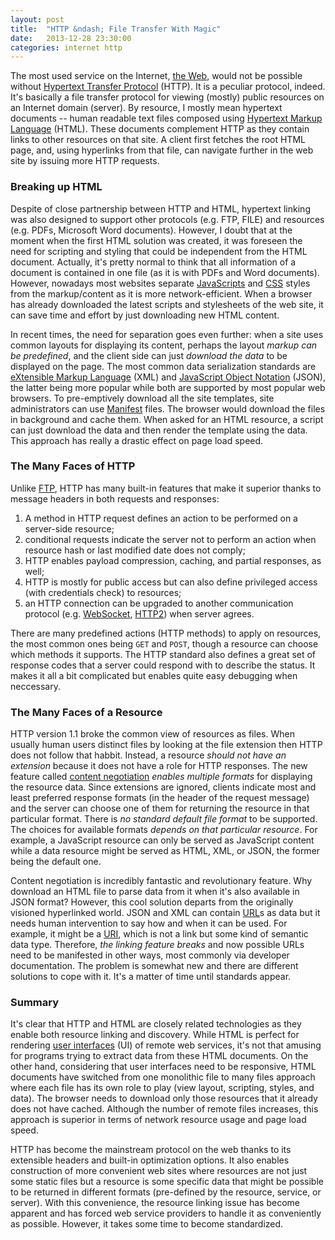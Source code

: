 ```yaml
---
layout: post
title:  "HTTP &ndash; File Transfer With Magic"
date:   2013-12-28 23:30:00
categories: internet http
---
```


The most used service on the Internet, [the Web](http://en.wikipedia.org/wiki/World_Wide_We), would not be possible
without [Hypertext Transfer Protocol](http://en.wikipedia.org/wiki/Hypertext_Transfer_Protocol) (HTTP). It is
a peculiar protocol, indeed. It's basically a file transfer protocol for viewing (mostly) public resources on an
Internet domain (server). By resource, I mostly mean hypertext documents -- human readable text files composed using
[Hypertext Markup Language](http://en.wikipedia.org/wiki/HTML) (HTML). These documents complement HTTP as they contain
links to other resources on that site. A client first fetches the root HTML page, and, using hyperlinks from that file,
can navigate further in the web site by issuing more HTTP requests.

### Breaking up HTML
 
Despite of close partnership between HTTP and HTML, hypertext linking was also designed to support other protocols (e.g.
FTP, FILE) and resources (e.g. PDFs, Microsoft Word documents). However, I doubt that at the moment when the first HTML
solution was created, it was foreseen the need for scripting and styling that could be independent from the HTML
document. Actually, it's pretty normal to think that all information of a document is contained in one file (as it is
with PDFs and Word documents). However, nowadays most websites separate
[JavaScripts](http://en.wikipedia.org/wiki/JavaScript) and [CSS](http://en.wikipedia.org/wiki/Cascading_Style_Sheets)
styles from the markup/content as it is more network-efficient. When a browser has already downloaded the latest scripts
and stylesheets of the web site, it can save time and effort by just downloading new HTML content.

In recent times, the need for separation goes even further: when a site uses common layouts for displaying its content,
perhaps the layout _markup can be predefined_, and the client side can just _download the data_ to be displayed on the
page. The most common data serialization standards are [eXtensible Markup Language](http://en.wikipedia.org/wiki/XML)
(XML) and [JavaScript Object Notation](http://en.wikipedia.org/wiki/JSON) (JSON), the latter being more popular while
both are supported by most popular web browsers. To pre-emptively download all the site templates, site administrators
can use [Manifest](http://en.wikipedia.org/wiki/Cache_manifest_in_HTML5) files. The browser would download the files in
background and cache them. When asked for an HTML resource, a script can just download the data and then render the
template using the data. This approach has really a drastic effect on page load speed.

### The Many Faces of HTTP

Unlike [FTP](http://en.wikipedia.org/wiki/FTP), HTTP has many built-in features that make it superior thanks to message
headers in both requests and responses:

1. A method in HTTP request defines an action to be performed on a server-side resource;
2. conditional requests indicate the server not to perform an action when resource hash or last modified date does not
   comply;
3. HTTP enables payload compression, caching, and partial responses, as well;
4. HTTP is mostly for public access but can also define privileged access (with credentials check) to resources;
5. an HTTP connection can be upgraded to another communication protocol (e.g. 
   [WebSocket](http://en.wikipedia.org/wiki/WebSocket), [HTTP2](http://en.wikipedia.org/wiki/HTTP2)) when server agrees.

There are many predefined actions (HTTP methods) to apply on resources, the most common ones being ``GET`` and ``POST``,
though a resource can choose which methods it supports. The HTTP standard also defines a great set of response codes
that a server could respond with to describe the status. It makes it all a bit complicated but enables quite easy
debugging when neccessary.

### The Many Faces of a Resource

HTTP version 1.1 broke the common view of resources as files. When usually human users distinct files by looking at the
file extension then HTTP does not follow that habbit. Instead, a resource _should not have an extension_ because it does
not have a role for HTTP responses. The new feature called
[content negotiation](http://en.wikipedia.org/wiki/Content_negotiation) _enables multiple formats_ for displaying the
resource data. Since extensions are ignored, clients indicate most and least preferred response formats (in the header
of the request message) and the server can choose one of them for returning the resource in that particular format.
There is _no standard default file format_ to be supported. The choices for available formats _depends on that
particular resource_. For example, a JavaScript resource can only be served as JavaScript content while a data resource
might be served as HTML, XML, or JSON, the former being the default one.

Content negotiation is incredibly fantastic and revolutionary feature. Why download an HTML file to parse data from it
when it's also available in JSON format? However, this cool solution departs from the originally visioned hyperlinked
world. JSON and XML can contain [URL](http://en.wikipedia.org/wiki/URL)s as data but it needs human intervention to say
how and when it can be used. For example, it might be a [URI](http://en.wikipedia.org/wiki/URI), which is not a link but
some kind of semantic data type. Therefore, _the linking feature breaks_ and now possible URLs need to be manifested in
other ways, most commonly via developer documentation. The problem is somewhat new and there are different solutions to
cope with it. It's a matter of time until standards appear.

### Summary

It's clear that HTTP and HTML are closely related technologies as they enable both resource linking and discovery. While
HTML is perfect for rendering [user interfaces](http://en.wikipedia.org/wiki/User_interface) (UI) of remote web
services, it's not that amusing for programs trying to extract data from these HTML documents. On the other hand, 
considering that user interfaces need to be responsive, HTML documents have switched from one monolithic file to many
files approach where each file has its own role to play (view layout, scripting, styles, and data). The browser needs to
download only those resources that it already does not have cached. Although the number of remote files increases, this
approach is superior in terms of network resource usage and page load speed.

HTTP has become the mainstream protocol on the web thanks to its extensible headers and built-in optimization options.
It also enables construction of more convenient web sites where resources are not just some static files but a resource
is some specific data that might be possible to be returned in different formats (pre-defined by the resource, service,
or server). With this convenience, the resource linking issue has become apparent and has forced web service providers
to handle it as conveniently as possible. However, it takes some time to become standardized.

